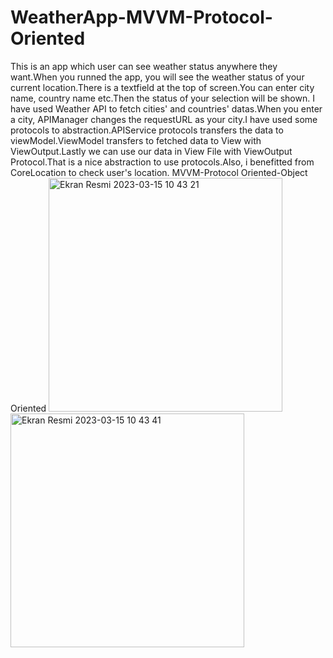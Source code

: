 # WeatherApp-MVVM-Protocol-Oriented

This is an app which user can see weather status anywhere they want.When you runned the app, you will see the weather status of your current location.There is a textfield at the top of screen.You can enter city name, country name etc.Then the status of your selection will be shown.
I have used Weather API to fetch cities' and countries' datas.When you enter a city, APIManager changes the requestURL as your city.I have used some protocols to abstraction.APIService protocols transfers the data to viewModel.ViewModel transfers to fetched data to View with ViewOutput.Lastly we can use our data in View File with ViewOutput Protocol.That is a nice abstraction to use protocols.Also, i benefitted from CoreLocation to check user's location.
MVVM-Protocol Oriented-Object Oriented
<img width="374" alt="Ekran Resmi 2023-03-15 10 43 21" src="https://user-images.githubusercontent.com/96320314/225242861-fc7d567b-d1bd-441b-b5ff-341d34c6aa9c.png">
<img width="374" alt="Ekran Resmi 2023-03-15 10 43 41" src="https://user-images.githubusercontent.com/96320314/225242884-e70918ff-6a4f-4b2e-a168-67b46d73dac1.png">
